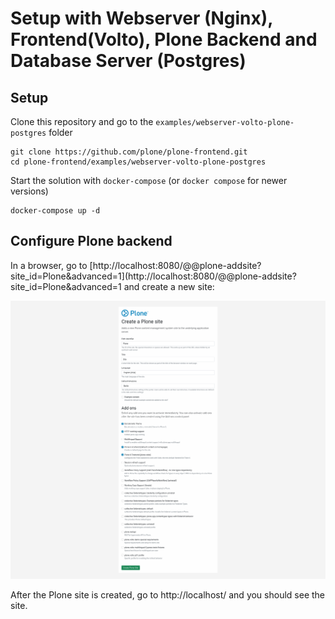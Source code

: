 # Setup with Webserver (Nginx), Frontend(Volto), Plone Backend and Database Server (Postgres)

## Setup

Clone this repository and go to the `examples/webserver-volto-plone-postgres` folder

```shell
git clone https://github.com/plone/plone-frontend.git
cd plone-frontend/examples/webserver-volto-plone-postgres
```

Start the solution with `docker-compose` (or `docker compose` for newer versions)

```shell
docker-compose up -d
```

## Configure Plone backend

In a browser, go to [http://localhost:8080/@@plone-addsite?site_id=Plone&advanced=1](http://localhost:8080/@@plone-addsite?site_id=Plone&advanced=1 and create a new site:

![Plone site creation](./plone-setup.png "Plone site creation")

After the Plone site is created, go to http://localhost/ and you should see the site.
